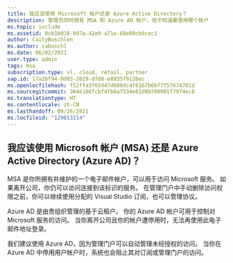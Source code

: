 ```yaml
---
title: 我应该使用 Microsoft 帐户还是 Azure Active Directory？
description: 管理员同时拥有 MSA 和 Azure AD 帐户，但不知道要使用哪个帐户
ms.topic: include
ms.assetid: 8cb1b018-b97a-42e9-a71e-68e60cb8cec1
author: CaityBuschlen
ms.author: cabuschl
ms.date: 06/02/2021
user.type: admin
tags: msa
subscription.type: vl, cloud, retail, partner
sap.id: 17a2bf94-0d03-2629-dfd8-e8935f9126ec
ms.openlocfilehash: f52ffa3f65947d680dc4f6167b6bf7f57674701d
ms.sourcegitcommit: 364e106fcbf4fb6af534e81d8b700901f79f4ec8
ms.translationtype: HT
ms.contentlocale: zh-CN
ms.lasthandoff: 09/26/2021
ms.locfileid: "129013214"
---
```

## <a name="should-i-use-microsoft-account-msa-or-azure-active-directory-azure-ad"></a>我应该使用 Microsoft 帐户 (MSA) 还是 Azure Active Directory (Azure AD)？

MSA 是你所拥有并维护的一个电子邮件帐户，可以用于访问 Microsoft 服务。 如果离开公司，你仍可以访问连接到该标识的服务。 在管理门户中手动删除访问权限之前，你可以继续使用分配的 Visual Studio 订阅，也可以管理协议。

Azure AD 是由贵组织管理的基于云租户。 你的 Azure AD 帐户可用于控制对 Microsoft 服务的访问。 当你离开公司且你的帐户遭停用时，无法再使用此电子邮件地址登录。

我们建议使用 Azure AD，因为管理门户可以自动管理未经授权的访问。 当你在 Azure AD 中停用用户帐户时，系统也会阻止其对订阅或管理门户的访问。 
